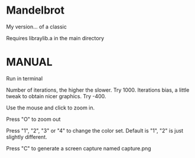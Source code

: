 # Mandelbrot

My version... of a classic

Requires libraylib.a in the main directory


MANUAL
======

Run in terminal

Number of iterations, the higher the slower. Try 1000.
Iterations bias, a little tweak to obtain nicer graphics. Try -400.

Use the mouse and click to zoom in.

Press "O" to zoom out

Press "1", "2", "3" or "4" to change the color set. 
Default is "1", "2" is just slightly different.

Press "C" to generate a screen capture named capture.png